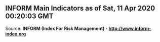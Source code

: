 ## INFORM Main Indicators as of Sat, 11 Apr 2020 00:20:03 GMT

Source: **INFORM (Index For Risk Management) - http://www.inform-index.org**